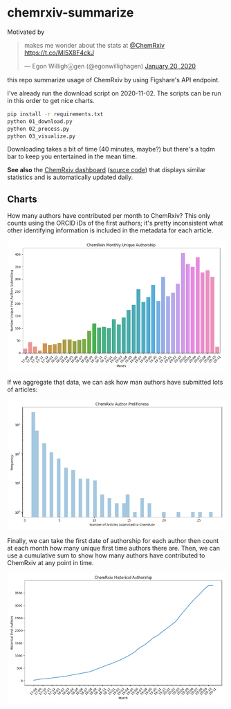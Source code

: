 # chemrxiv-summarize

Motivated by <blockquote class="twitter-tweet" data-partner="tweetdeck"><p lang="en" dir="ltr">makes me wonder about the stats at <a href="https://twitter.com/ChemRxiv?ref_src=twsrc%5Etfw">@ChemRxiv</a> <a href="https://t.co/Ml5X8F4ckJ">https://t.co/Ml5X8F4ckJ</a></p>&mdash; Egon Willighⓐgen (@egonwillighagen) <a href="https://twitter.com/egonwillighagen/status/1219193083792969728?ref_src=twsrc%5Etfw">January 20, 2020</a></blockquote>

this repo summarize usage of ChemRxiv by using Figshare's API endpoint.

I've already run the download script on 2020-11-02. The scripts
can be run in this order to get nice charts.

```bash
pip install -r requirements.txt
python 01_download.py
python 02_process.py
python 03_visualize.py
```

Downloading takes a bit of time (40 minutes, maybe?) but there's
a tqdm bar to keep you entertained in the mean time.

**See also** the [ChemRxiv dashboard](https://chemrxiv-dashboard.github.io)
([source code](https://github.com/chemrxiv-dashboard/chemrxiv-dashboard.github.io))
that displays similar statistics and is automatically updated daily.

## Charts

How many authors have contributed per month to ChemRxiv?
This only counts using the ORCID iDs of the first authors;
it's pretty inconsistent what other identifying information
is included in the metadata for each article.

![Unique Authors per Month](unique_authors_per_month.png)

If we aggregate that data, we can ask how man authors have
submitted lots of articles:

![Author Prolificness](author_prolificness.png)

Finally, we can take the first date of authorship for each
author then count at each month how many unique first time
authors there are. Then, we can use a cumulative sum to show
how many authors have contributed to ChemRxiv at any point in
time.

![Historical Authorship](historical_authorship.png)
